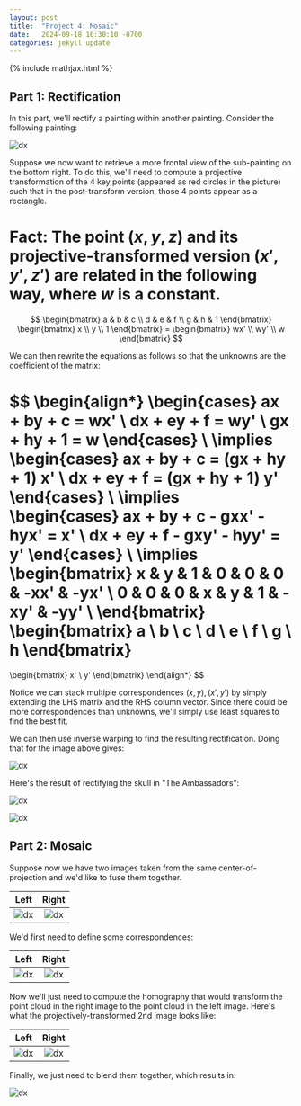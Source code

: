 ```yaml
---
layout: post
title:  "Project 4: Mosaic"
date:   2024-09-18 10:30:10 -0700
categories: jekyll update
---
```

{% include mathjax.html %}
$$\newcommand{\norm}[1]{\left\lVert#1\right\rVert}$$


## Part 1: Rectification

In this part, we'll rectify a painting within another painting. Consider the following painting:

![dx]({{site.baseurl}}/assets/proj4/classical_before)

Suppose we now want to retrieve a more frontal view of the sub-painting on the bottom right. To do this, we'll need to compute a projective transformation of the 4 key points (appeared as red circles in the picture) such that in the post-transform version, those 4 points appear as a rectangle. 

# Fact: The point $(x, y, z)$ and its projective-transformed version $(x', y', z')$ are related in the following way, where $w$ is a constant.

$$ \begin{bmatrix}
    a & b & c \\
    d & e & f \\
    g & h & 1
    \end{bmatrix}
    \begin{bmatrix} x \\ y \\ 1 \end{bmatrix}
    =
    \begin{bmatrix} wx' \\ wy' \\ w \end{bmatrix} $$
	
We can then rewrite the equations as follows so that the unknowns are the coefficient of the matrix:

$$ \begin{align*}
\begin{cases}
ax + by + c = wx' \\
dx + ey + f = wy' \\
gx + hy + 1 = w
\end{cases}
\\
\implies
\begin{cases}
ax + by + c = (gx + hy + 1) x' \\
dx + ey + f = (gx + hy + 1) y'
\end{cases}
\\
\implies
\begin{cases}
ax + by + c - gxx' - hyx' = x' \\
dx + ey + f - gxy' - hyy' = y'
\end{cases}
\\
\implies
\begin{bmatrix}
x & y & 1 & 0 & 0 & 0 & -xx' & -yx' \\
0 & 0 & 0 & x & y & 1 & -xy' & -yy' \\
\end{bmatrix}
\begin{bmatrix} a \\ b \\ c \\ d \\ e \\ f \\ g \\ h \end{bmatrix}
=
\begin{bmatrix} x' \\ y' \end{bmatrix}
\end{align*} $$

Notice we can stack multiple correspondences $(x, y), (x', y')$ by simply extending the LHS matrix and the RHS column vector. Since there could be more correspondences than unknowns, we'll simply use least squares to find the best fit.

We can then use inverse warping to find the resulting rectification. Doing that for the image above gives:

![dx]({{site.baseurl}}/assets/proj4/classical_after)

Here's the result of rectifying the skull in "The Ambassadors":

![dx]({{site.baseurl}}/assets/proj4/ambassadors.jpg)

![dx]({{site.baseurl}}/assets/proj4/skull)


## Part 2: Mosaic

Suppose now we have two images taken from the same center-of-projection and we'd like to fuse them together.

| Left                                                | Right                                              |
|:-----------------------------------------------------:|:-----------------------------------------------:|
| ![dx]({{site.baseurl}}/assets/proj4/1.jpg) | ![dx]({{site.baseurl}}/assets/proj4/2.jpg) |

We'd first need to define some correspondences:

| Left                                                | Right                                              |
|:-----------------------------------------------------:|:-----------------------------------------------:|
| ![dx]({{site.baseurl}}/assets/proj4/1_c) | ![dx]({{site.baseurl}}/assets/proj4/2_c) |

Now we'll just need to compute the homography that would transform the point cloud in the right image to the point cloud in the left image. Here's what the projectively-transformed 2nd image looks like:

| Left                                                | Right                                              |
|:-----------------------------------------------------:|:-----------------------------------------------:|
| ![dx]({{site.baseurl}}/assets/proj4/1_s) | ![dx]({{site.baseurl}}/assets/proj4/2_s) |


Finally, we just need to blend them together, which results in:

![dx]({{site.baseurl}}/assets/proj4/1_2_.jpg)
